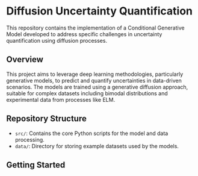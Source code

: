 # Diffusion Uncertainty Quantification

This repository contains the implementation of a Conditional Generative Model developed to address specific challenges in uncertainty quantification using diffusion processes.

## Overview

This project aims to leverage deep learning methodologies, particularly generative models, to predict and quantify uncertainties in data-driven scenarios. The models are trained using a generative diffusion approach, suitable for complex datasets including bimodal distributions and experimental data from processes like ELM.

## Repository Structure

- `src/`: Contains the core Python scripts for the model and data processing.
- `data/`: Directory for storing example datasets used by the models.

## Getting Started



